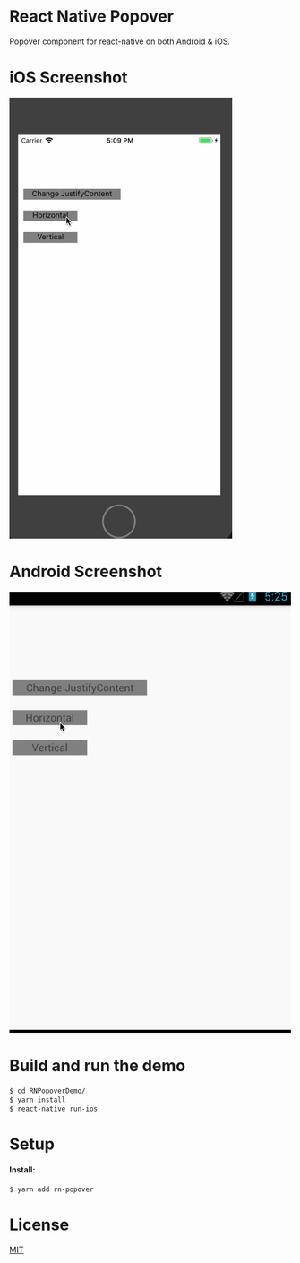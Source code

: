 # React Native Popover

Popover component for react-native on both Android & iOS.

# iOS Screenshot

![React Native Popover iOS Screenshot](Screenshot-iOS.gif)

# Android Screenshot

![React Native Popover Android Screenshot](Screenshot-Android.gif)

# Build and run the demo

```shell
$ cd RNPopoverDemo/
$ yarn install
$ react-native run-ios
```

# Setup

#### Install:

```shell
$ yarn add rn-popover
```

# License

[MIT](LICENSE)